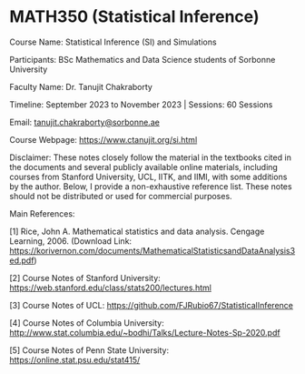 # MATH350 (Statistical Inference)

Course Name: Statistical Inference (SI) and Simulations

Participants: BSc Mathematics and Data Science students of Sorbonne University 

Faculty Name: Dr. Tanujit Chakraborty 

Timeline: September 2023 to November 2023  |  Sessions: 60 Sessions 

Email: tanujit.chakraborty@sorbonne.ae 

Course Webpage: https://www.ctanujit.org/si.html

Disclaimer: These notes closely follow the material in the textbooks cited in the documents and several publicly available online materials, including courses from Stanford University, UCL, IITK, and IIMI, with some additions by the author. Below, I provide a non-exhaustive reference list. These notes should not be distributed or used for commercial purposes.

Main References:

[1] Rice, John A. Mathematical statistics and data analysis. Cengage Learning, 2006. (Download Link: https://korivernon.com/documents/MathematicalStatisticsandDataAnalysis3ed.pdf)

[2] Course Notes of Stanford University: https://web.stanford.edu/class/stats200/lectures.html

[3] Course Notes of UCL: https://github.com/FJRubio67/StatisticalInference

[4] Course Notes of Columbia University: http://www.stat.columbia.edu/~bodhi/Talks/Lecture-Notes-Sp-2020.pdf

[5] Course Notes of Penn State University: https://online.stat.psu.edu/stat415/ 

